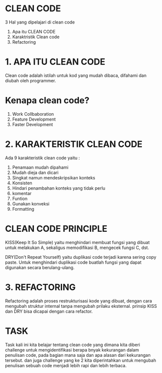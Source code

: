 # CLEAN CODE 
3 Hal yang dipelajari di clean code
1. Apa itu CLEAN CODE
2. Karaktristik Clean code
3. Refactoring

# 1. APA ITU CLEAN CODE
Clean code adalah istilah untuk kod yang mudah dibaca, difahami dan diubah oleh programmer. 

# Kenapa clean code?
1. Work Collbaboration
2. Feature Development
3. Faster Development

# 2. KARAKTERISTIK CLEAN CODE
Ada 9 karakteristik clean code yaitu :
1. Penamaan mudah dipahami
2. Mudah dieja dan dicari
3. Singkat namun mendeskripsikan konteks
4. Konsisten
5. Hindari penambahan konteks yang tidak perlu
6. komentar
7. Funtion
8. Gunakan konveksi
9. Formatting

# CLEAN CODE PRINCIPLE
KISS(Keep It So Simple) yaitu menghindari membuat fungsi yang dibuat untuk melakukan A, sekaligus memodifikasi B, mengecek fungsi C, dst.

DRY(Don't Repeat Yourself) yaitu duplikasi code terjadi karena sering copy paste. Untuk menghindari duplikasi code buatlah fungsi yang dapat digunakan secara berulang-ulang.

# 3. REFACTORING
Refactoring adalah proses restrukturisasi kode yang dibuat, dengan cara mengubah struktur internal tanpa mengubah prilaku eksternal. prinsip KISS dan DRY bisa dicapai dengan cara refactor.

# TASK
Task kali ini kita belajar tentang clean code yang dimana kita diberi challenge untuk mengidentifikasi berapa bnyak kekurangan dalam penulisan code, pada bagian mana saja dan apa alasan dari kekurangan tersebut. dan juga challenge yang ke 2 kita diperintahkan untuk mengubah penulisan sebuah code menjadi lebih rapi dan lebih terbaca.